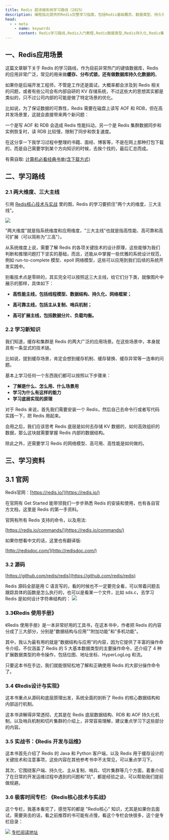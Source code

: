 ```yaml
---
title: Redis 超详细系统学习路线（2025）
description: 编程指北提供的Redis完整学习指南，包括Redis基础概念、数据类型、持久化、集群部署、性能优化、实战应用等，帮助开发者系统掌握这一高性能缓存中间件。
head:
  - - meta
    - name: keywords
      content: Redis学习路线,Redis入门教程,Redis数据类型,Redis持久化,Redis集群,Redis性能优化,Redis实战,缓存中间件,分布式缓存
---
```



## 一、Redis应用场景

这篇文章聊下关于 Redis 的学习路线，作为目前非常热门的键值数据库，Redis 的应用非常广泛，常见的用来做**缓存、分布式锁，还有做数据库持久化数据的**。

如果你是后端开发工程师，不管是工作还是面试，大概率都会涉及到 Redis 相关的问题，或者有些公司会有内部自研的 KV 存储系统，不过这些大的思想其实都是类似的，只不过公司内部的可能是做了特定场景的优化。

比如说，为了保证数据的可靠性，Redis 需要在磁盘上读写 AOF 和 RDB，但在高并发场景里，这就会直接带来两个新问题：

一个是写 AOF 和 RDB 会造成 Redis 性能抖动，另一个是 Redis 集群数据同步和实例恢复时，读 RDB 比较慢，限制了同步和恢复速度。

在这分享一下我学习过程中整理的书籍、面经、博客等，不是在网上那种打包下载的，而是自己需要学到某个方向知识的时候，去挨个找的，最后汇总而成。

有需自取: [计算机必看经典书单(含下载方式)](/resource/pdf.html)

## 二、学习路线

### 2.1 两大维度、三大主线

引用 [Redis核心技术与实战](http://gk.link/a/11ZGR) 里的图，Redis 的学习要抓住"两个大的维度，三大主线"。

![](https://cdn.how2cs.cn/csguide/053731.jpg)

"两大维度"就是指系统维度和应用维度，"三大主线"也就是指高性能、高可靠和高可扩展（可以简称为"三高"）。

从系统维度上说，需要了解 Redis 的各项关键技术的设计原理，这些能够为我们判断和推理问题打下坚实的基础，而且，还能从中掌握一些优雅的系统设计规范，例如 run-to-complete 模型、epoll 网络模型，这些可以应用到我们后续的系统开发实践中。

别看技术点是零碎的，其实完全可以按照这三大主线，给它们分下类，就像图片中展示的那样，具体如下：

- **高性能主线，包括线程模型、数据结构、持久化、网络框架；**

- **高可靠主线，包括主从复制、哨兵机制；**

- **高可扩展主线，包括数据分片、负载均衡。**

### 2.2 学习新知识

我们知道，缓存和集群是 Redis 的两大广泛的应用场景。在这些场景中，本身就具有一条显式的技术链。

比如说，提到缓存场景，肯定会想到缓存机制、缓存替换、缓存异常等一连串的问题。

基本上学习任何一个东西我们都可以按照以下步骤来：

* **了解是什么、怎么用、什么场景用**
* **学习为什么有这样的能力**
* **学习底层实现的原理**

对于 Redis 来说，首先我们需要安装一个 Redis，然后自己去命令行或者写代码实践一下，把 Redis 用起来。

会用之后，我们应该思考 Redis 底层是如何去存储 KV 数据的，如何高效组织的数据，那么这块就需要掌握 Redis 内部的数据结构。

除此之外，还需要学习 Redis 的网络模型、高可用、高性能是如何做的。

## 三、学习资料

## 3.1 官网

Redis官网：[https://redis.io/](https://redis.io/)

在官网有 Get Started 能带领我们一步步熟悉 Redis 的安装和使用，也有各自官方文档，这里是 Redis 的第一手资料。

官网有所有 Redis 支持的命令，以及用法:

[https://redis.io/commands/](https://redis.io/commands/)

如果你想看中文的话，这里也有翻译版:

[http://redisdoc.com/](http://redisdoc.com/)

### 3.2 源码

[https://github.com/redis/redis](https://github.com/redis/redis)

Redis 源码全部是用 C 语言写的，看的时候也不一定要完全看，可以带着问题去跟踪具体的函数是怎么执行的，也可以是看某一个文件，比如 sds.c，去学习 Redis 是如何设计字符串结构的：
![](https://cdn.how2cs.cn/csguide/092737.png)

### 3.3《Redis 使用手册》

《Redis 使用手册》是一本非常好用的工具书，在这本书中，作者把 Redis 的内容分成了三大部分，分别是"数据结构与应用""附加功能"和"多机功能"。

其中，我认为最有用的就是"数据结构与应用"的内容，因为它提供了丰富的操作命令介绍，不仅涵盖了 Redis 的 5 大基本数据类型的主要操作命令，还介绍了 4 种扩展数据类型的命令操作，包括位图、地址坐标、HyperLogLog 和流。

只要这本书在手边，我们就能很轻松地了解和正确使用 Redis 的大部分操作命令了。

### 3.4 《Redis设计与实现》
这本书重点从源码和底层原理出发，系统全面的剖析了 Redis 的核心数据结构和内部运行机制。

这本书讲解得非常透彻，尤其是在 Redis 底层数据结构、RDB 和 AOF 持久化机制，以及哨兵机制和切片集群的介绍上，非常容易理解，建议重点学习下这些部分的内容。

### 3.5 实战书：《Redis 开发与运维》
这本书首先介绍了 Redis 的 Java 和 Python 客户端，以及 Redis 用于缓存设计的关键技术和注意事项，这些内容在其他参考书中不太常见，可以重点学习下。

其次，它围绕客户端、持久化、主从复制、哨兵、切片集群等几个方面，着重介绍了在日常的开发运维过程中遇到的问题和"坑"，都是经验之谈，可以帮助我们提前做规避。

### 3.6 极客时间专栏: 《Redis核心技术与实战》
这个专栏，我基本看完了，感觉写的都是 "Redis核心" 知识，尤其是如果你去面试，需要突击的话，看之前推荐的书可能有点慢，看这个专栏会快很多，这个是专栏目录：

![](https://cdn.how2cs.cn/csguide/094431.png)
[专栏阅读地址](http://gk.link/a/11ZGR)




